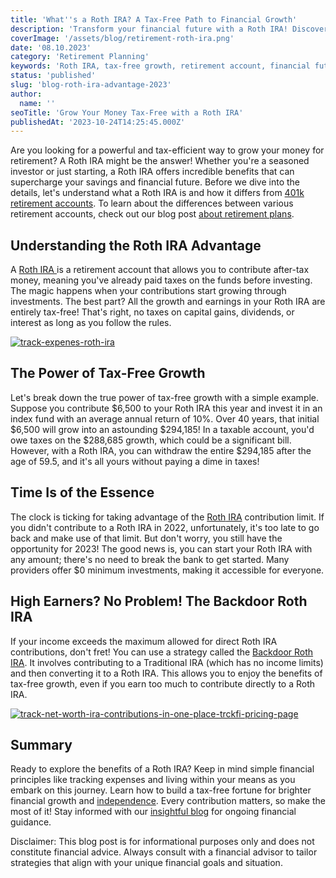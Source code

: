 ```yaml
---
title: 'What''s a Roth IRA? A Tax-Free Path to Financial Growth'
description: 'Transform your financial future with a Roth IRA! Discover tax-free growth, contribution limits, and a smart strategy for high-income earners.'
coverImage: '/assets/blog/retirement-roth-ira.png'
date: '08.10.2023'
category: 'Retirement Planning'
keywords: 'Roth IRA, tax-free growth, retirement account, financial future, contribution limits, high-income earners, Backdoor Roth IRA, retirement planning, tax-efficient, financial success, savings'
status: 'published'
slug: 'blog-roth-ira-advantage-2023'
author:
  name: ''
seoTitle: 'Grow Your Money Tax-Free with a Roth IRA'
publishedAt: '2023-10-24T14:25:45.000Z'
---
```


Are you looking for a powerful and tax-efficient way to grow your money for retirement? A Roth IRA might be the answer! Whether you're a seasoned investor or just starting, a Roth IRA offers incredible benefits that can supercharge your savings and financial future. Before we dive into the details, let's understand what a Roth IRA is and how it differs from [401k retirement accounts](/blog/401k-retirement-plans-guide-for-smart-saving). To learn about the differences between various retirement accounts, check out our blog post [about retirement plans](/blog/iras-vs-401ks-choosing-retirement-plan).

## Understanding the Roth IRA Advantage

A [Roth IRA ](/blog/blog-roth-401k-plans)is a retirement account that allows you to contribute after-tax money, meaning you've already paid taxes on the funds before investing. The magic happens when your contributions start growing through investments. The best part? All the growth and earnings in your Roth IRA are entirely tax-free! That's right, no taxes on capital gains, dividends, or interest as long as you follow the rules.

[![track-expenes-roth-ira](/images/home--8--gwND.png)](/pricing)

## The Power of Tax-Free Growth

Let's break down the true power of tax-free growth with a simple example. Suppose you contribute $6,500 to your Roth IRA this year and invest it in an index fund with an average annual return of 10%. Over 40 years, that initial $6,500 will grow into an astounding $294,185! In a taxable account, you'd owe taxes on the $288,685 growth, which could be a significant bill. However, with a Roth IRA, you can withdraw the entire $294,185 after the age of 59.5, and it's all yours without paying a dime in taxes!

## Time Is of the Essence

The clock is ticking for taking advantage of the [Roth](/blog/blog-roth-401k-plans)[ IRA](/blog/roth-401k-plans) contribution limit. If you didn't contribute to a Roth IRA in 2022, unfortunately, it's too late to go back and make use of that limit. But don't worry, you still have the opportunity for 2023! The good news is, you can start your Roth IRA with any amount; there's no need to break the bank to get started. Many providers offer $0 minimum investments, making it accessible for everyone.

## High Earners? No Problem! The Backdoor Roth IRA

If your income exceeds the maximum allowed for direct Roth IRA contributions, don't fret! You can use a strategy called the [Backdoor Roth IRA](/blog/the-backdoor-roth-ira). It involves contributing to a Traditional IRA (which has no income limits) and then converting it to a Roth IRA. This allows you to enjoy the benefits of tax-free growth, even if you earn too much to contribute directly to a Roth IRA.

[![track-net-worth-ira-contributions-in-one-place-trckfi-pricing-page](/images/home--2--I3OD.png)](/pricing)

## Summary

Ready to explore the benefits of a Roth IRA? Keep in mind simple financial principles like tracking expenses and living within your means as you embark on this journey. Learn how to build a tax-free fortune for brighter financial growth and [independence](/blog/achieve-financial-independence-guide-to-freedom). Every contribution matters, so make the most of it! Stay informed with our [insightful blog](/blog) for ongoing financial guidance.

Disclaimer: This blog post is for informational purposes only and does not constitute financial advice. Always consult with a financial advisor to tailor strategies that align with your unique financial goals and situation.

